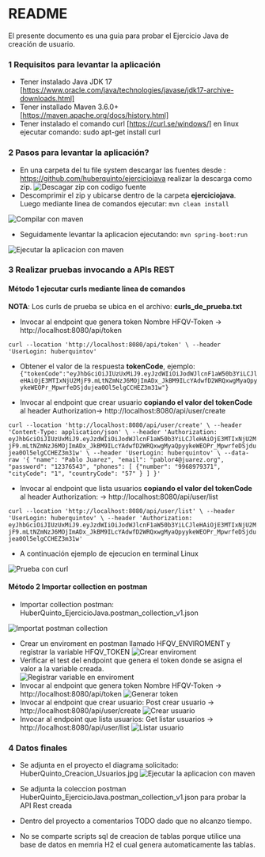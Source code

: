 # README #

El presente documento es una guia para probar el Ejercicio Java de creación de usuario.

### 1 Requisitos para levantar la aplicación ###

* Tener instalado Java JDK 17 [https://www.oracle.com/java/technologies/javase/jdk17-archive-downloads.html]
* Tener installado Maven 3.6.0+ [https://maven.apache.org/docs/history.html]
* Tener instalado el comando curl [https://curl.se/windows/] en linux ejecutar comando: sudo apt-get install curl

### 2 Pasos para levantar la aplicación? ###

* En una carpeta del tu file system descargar las fuentes desde : https://github.com/huberquinto/ejerciciojava
realizar la descarga como zip.
![Descagar zip con codigo fuente](https://github.com/huberquinto/ejerciciojava/blob/main/imagenes/descargar_fuentes.png)
* Descomprimir el zip y ubicarse dentro de la carpeta **ejerciciojava**. Luego mediante linea de comandos ejecutar: `mvn clean install`

![Compilar con maven](https://github.com/huberquinto/ejerciciojava/blob/main/imagenes/levantar_proyecto01.png)

* Seguidamente levantar la aplicacion ejecutando: `mvn spring-boot:run`

![Ejecutar la aplicacion con maven](https://github.com/huberquinto/ejerciciojava/blob/main/imagenes/levantar_proyecto02.png)

### 3 Realizar pruebas invocando a APIs REST ###

#### Método 1 ejecutar curls mediante linea de comandos ####
**NOTA**: Los curls de prueba se ubica en el archivo: **curls_de_prueba.txt**
* Invocar al endpoint que genera token Nombre HFQV-Token -> http://localhost:8080/api/token

`curl --location 'http://localhost:8080/api/token' \
--header 'UserLogin: huberquintov'
  `
* Obtener el valor de la respuesta **tokenCode**, ejemplo:
`{"tokenCode":"eyJhbGciOiJIUzUxMiJ9.eyJzdWIiOiJodWJlcnF1aW50b3YiLCJleHAiOjE3MTIxNjU2MjF9.mLtNZmNzJ6MOjImADx_JkBM9ILcYAdwfD2WRQxwgMyaQpyykeWEOPr_MpwrfeDSjdujea0Ol5elgCCHEZ3m31w"}`

* Invocar al endpoint que crear usuario **copiando el valor del tokenCode** al header Authorization-> http://localhost:8080/api/user/create

`curl --location 'http://localhost:8080/api/user/create' \
--header 'Content-Type: application/json' \
--header 'Authorization: eyJhbGciOiJIUzUxMiJ9.eyJzdWIiOiJodWJlcnF1aW50b3YiLCJleHAiOjE3MTIxNjU2MjF9.mLtNZmNzJ6MOjImADx_JkBM9ILcYAdwfD2WRQxwgMyaQpyykeWEOPr_MpwrfeDSjdujea0Ol5elgCCHEZ3m31w' \
--header 'UserLogin: huberquintov' \
--data-raw '{
    "name": "Pablo Juarez",
    "email": "pablor4@juarez.org",
    "password": "12376543",
    "phones": [
        {"number": "9968979371",
          "cityCode": "1",
          "countryCode": "57"
        }
    ]
}'`

* Invocar al endpoint que lista usuarios **copiando el valor del tokenCode** al header Authorization: -> http://localhost:8080/api/user/list

`curl --location 'http://localhost:8080/api/user/list' \
--header 'UserLogin: huberquintov' \
--header 'Authorization: eyJhbGciOiJIUzUxMiJ9.eyJzdWIiOiJodWJlcnF1aW50b3YiLCJleHAiOjE3MTIxNjU2MjF9.mLtNZmNzJ6MOjImADx_JkBM9ILcYAdwfD2WRQxwgMyaQpyykeWEOPr_MpwrfeDSjdujea0Ol5elgCCHEZ3m31w'
`
* A continuación ejemplo de ejecucion en terminal Linux

![Prueba con curl](https://github.com/huberquinto/ejerciciojava/blob/main/imagenes/pruebas_curl01.png)

#### Método 2 Importar collection en postman ####

* Importar collection postman: HuberQuinto_EjercicioJava.postman_collection_v1.json

![Importat postman collection](https://github.com/huberquinto/ejerciciojava/blob/main/imagenes/pruebaspostman00.png)

* Crear un enviroment en postman llamado HFQV_ENVIROMENT y registrar la variable HFQV_TOKEN
  ![Crear enviroment](https://github.com/huberquinto/ejerciciojava/blob/main/imagenes/pruebaspostman01_2.png)
* Verificar el test del endpoint que genera el token donde se asigna el valor a la variable creada.   
  ![Registrar variable en enviroment](https://github.com/huberquinto/ejerciciojava/blob/main/imagenes/pruebaspostman01_1.png)
* Invocar al endpoint que genera token Nombre HFQV-Token -> http://localhost:8080/api/token
  ![Generar token](https://github.com/huberquinto/ejerciciojava/blob/main/imagenes/pruebaspostman01.png)
* Invocar al endpoint que crear usuario: Post crear usuario -> http://localhost:8080/api/user/create
  ![Crear usuario](https://github.com/huberquinto/ejerciciojava/blob/main/imagenes/pruebaspostman02.png)
* Invocar al endpoint que lista usuarios: Get listar usuarios -> http://localhost:8080/api/user/list
  ![Listar usuario](https://github.com/huberquinto/ejerciciojava/blob/main/imagenes/pruebaspostman03.png)


### 4 Datos finales ###

* Se adjunta en el proyecto el diagrama solicitado: HuberQuinto_Creacion_Usuarios.jpg
  ![Ejecutar la aplicacion con maven](https://github.com/huberquinto/ejerciciojava/blob/main/imagenes/HuberQuinto_Creacion_Usuarios.jpg)

* Se adjunta la coleccion postman HuberQuinto_EjercicioJava.postman_collection_v1.json para probar la API Rest creada
* Dentro del proyecto a comentarios TODO dado que no alcanzo tiempo.
* No se comparte scripts sql de creacion de tablas porque utilice una base de datos en memria H2 el cual genera automaticamente las tablas.
